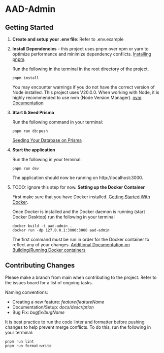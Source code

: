 # AAD-Admin

## Getting Started

1. **Create and setup your .env file**: Refer to .env.example

2. **Install Dependencies** - this project uses pnpm over npm or yarn to optimize performance and minimize dependency conflicts.
   [Installing pnpm](https://pnpm.io/installation).

   Run the following in the terminal in the root directory of the project.

   ```
   pnpm install
   ```

   You may encounter warnings if you do not have the correct version of Node installed. This project uses V20.0.0. When working with Node, it is highly recommended to use nvm (Node Version Manager). [nvm Documentation](https://github.com/nvm-sh/nvm)

3. **Start & Seed Prisma**

   Run the following command in your terminal:

   ```
   pnpm run db:push
   ```

   [Seeding Your Database on Prisma](https://www.prisma.io/docs/guides/migrate/seed-database)

4. **Start the application**

   Run the following in your terminal:

   ```
   pnpm run dev
   ```

   The application should now be running on http://localhost:3000.

5. TODO: Ignore this step for now. **Setting up the Docker Container**

   First make sure that you have Docker installed.
   [Getting Started With Docker](https://www.docker.com/get-started/).

   Once Docker is installed and the Docker daemon is running (start Docker Desktop) run the following in your terminal

   ```
   docker build -t aad-admin .
   docker run -dp 127.0.0.1:3000:3000 aad-admin
   ```

   The first command must be run in order for the Docker container to reflect any of your changes.
   [Additional Documentation on Building/Running Docker containers](https://docs.docker.com/get-started/02_our_app/)

## Contributing Changes

Please make a branch from main when contributing to the project. Refer to the issues board for a list of ongoing tasks.

Naming conventions:

- Creating a new feature: _feature/featureName_
- Documentation/Setup: _docs/description_
- Bug Fix: _bugfix/bugName_

It is best practice to run the code linter and formatter before pushing changes to help prevent merge conflicts. To do this, run the following in your terminal:

```
pnpm run lint
pnpm run format:write
```
